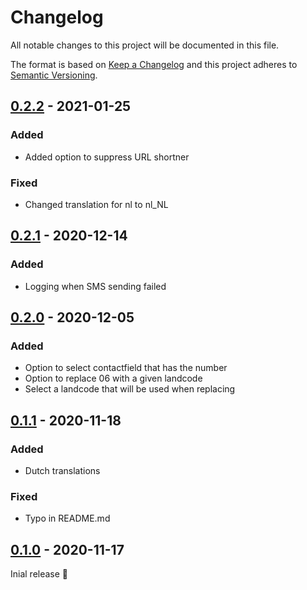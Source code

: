 # Changelog

All notable changes to this project will be documented in this file.

The format is based on [Keep a Changelog] and this project adheres to [Semantic Versioning].

## [0.2.2] - 2021-01-25

### Added

- Added option to suppress URL shortner

### Fixed

- Changed translation for nl to nl_NL

## [0.2.1] - 2020-12-14

### Added

- Logging when SMS sending failed

## [0.2.0] - 2020-12-05

### Added

- Option to select contactfield that has the number
- Option to replace 06 with a given landcode
- Select a landcode that will be used when replacing

## [0.1.1] - 2020-11-18

### Added

- Dutch translations

### Fixed

- Typo in README.md

## [0.1.0] - 2020-11-17

Inial release 🎉

[0.2.2]: https://github.com/bastolen/mautic-message-extension/releases/tag/0.2.2
[0.2.1]: https://github.com/bastolen/mautic-message-extension/releases/tag/0.2.1
[0.2.0]: https://github.com/bastolen/mautic-message-extension/releases/tag/0.2.0
[0.1.1]: https://github.com/bastolen/mautic-message-extension/releases/tag/0.1.1
[0.1.0]: https://github.com/bastolen/mautic-message-extension/releases/tag/0.1.0
[keep a changelog]: https://keepachangelog.com/en/1.0.0/
[semantic versioning]: https://semver.org/spec/v2.0.0.html
